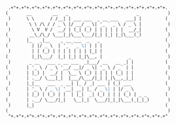 ```md
 .+"+.+"+.+"+.+"+.+"+.+"+.+"+.+"+.+"+.+"+.+"+.+"+.+"+.+"+.+"+. 
(       __        __   _                          _           )
 )      \ \      / /__| | ___ ___  _ __ ___   ___| |         ( 
(        \ \ /\ / / _ \ |/ __/ _ \| '_ ` _ \ / _ \ |          )
 )        \ V  V /  __/ | (_| (_) | | | | | |  __/_|         ( 
(        __\_/\_/ \___|_|\___\___/|_| |_| |_|\___(_)          )
 )      |_   _|__    _ __ ___  _   _                         ( 
(         | |/ _ \  | '_ ` _ \| | | |                         )
 )        | | (_) | | | | | | | |_| |                        ( 
(         |_|\___/  |_| |_| |_|\__, |          _              )
 )       _ __   ___ _ __ ___  _|___/ __   __ _| |            ( 
(       | '_ \ / _ \ '__/ __|/ _ \| '_ \ / _` | |             )
 )      | |_) |  __/ |  \__ \ (_) | | | | (_| | |            ( 
(       | .__/ \___|_|  |___/\___/|_| |_|\__,_|_|             )
 )      |_|__   ___  _ __| |_ / _| ___ | (_) ___             ( 
(       | '_ \ / _ \| '__| __| |_ / _ \| | |/ _ \             )
 )      | |_) | (_) | |  | |_|  _| (_) | | | (_) | _ _       ( 
(       | .__/ \___/|_|   \__|_|  \___/|_|_|\___(_|_|_)       )
 )      |_|                                                  ( 
(                                                             )
 "+.+"+.+"+.+"+.+"+.+"+.+"+.+"+.+"+.+"+.+"+.+"+.+"+.+"+.+"+.+" 
```
<!--
**olivia-burgess/olivia-burgess** is a ✨ _special_ ✨ repository because its `README.md` (this file) appears on your GitHub profile.

Here are some ideas to get you started:

- 🔭 I’m currently working on ...
- 🌱 I’m currently learning ...
- 👯 I’m looking to collaborate on ...
- 🤔 I’m looking for help with ...
- 💬 Ask me about ...
- 📫 How to reach me: ...
- 😄 Pronouns: ...
- ⚡ Fun fact: ...
-->
